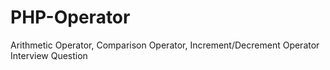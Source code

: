 # PHP-Operator
Arithmetic Operator, Comparison Operator, Increment/Decrement Operator 
Interview Question
